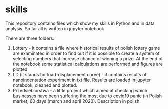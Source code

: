 # skills
This repository contains files which show my skills in Python and in data analysis. So far all is written in jupyter notebook

There are three folders:
1. Lottery - it contains a file where historical results of polish lottery game are examinated in order to find out if it is possible to create a system of selecting numbers that increase chance of winning a prize. At the end of the notebook some statistical calculations are performed and figures are plotted
2. LD (it stands for load-displacement curve) - it contains results of nanoindentation experiment in txt file. Results are loaded in jupyter notebook, cleaned and plotted.
3. Przedsiębiorstwa - a little project which aimed at checking which businesses have been suffering the most due to covid19 panic (in Polish market, 60 days (march and april 2020). Description in polish.

